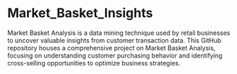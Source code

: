 # Market_Basket_Insights
Market Basket Analysis is a data mining technique used by retail businesses to uncover valuable insights from customer transaction data. This GitHub repository houses a comprehensive project on Market Basket Analysis, focusing on understanding customer purchasing behavior and identifying cross-selling opportunities to optimize business strategies.
